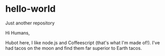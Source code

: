 # hello-world
Just another repository

Hi Humans,

Hubot here, I like node.js and Coffeescript (that's what I'm made of!).
I've had tacos on the moon and find them far superior to Earth tacos.


